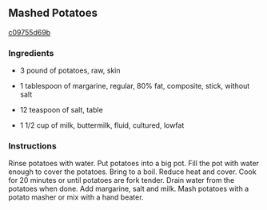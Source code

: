 ## Mashed Potatoes

[c09755d69b](http://www.food.com/recipe/mashed-potatoes-317300)

### Ingredients

 - 3 pound of potatoes, raw, skin

 - 1 tablespoon of margarine, regular, 80% fat, composite, stick, without salt

 - 12 teaspoon of salt, table

 - 1 1/2 cup of milk, buttermilk, fluid, cultured, lowfat

### Instructions

Rinse potatoes with water. Put potatoes into a big pot. Fill the pot with water enough to cover the potatoes. Bring to a boil. Reduce heat and cover. Cook for 20 minutes or until potatoes are fork tender. Drain water from the potatoes when done. Add margarine, salt and milk. Mash potatoes with a potato masher or mix with a hand beater.